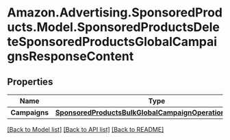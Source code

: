 # Amazon.Advertising.SponsoredProducts.Model.SponsoredProductsDeleteSponsoredProductsGlobalCampaignsResponseContent

## Properties

Name | Type | Description | Notes
------------ | ------------- | ------------- | -------------
**Campaigns** | [**SponsoredProductsBulkGlobalCampaignOperationResponse**](SponsoredProductsBulkGlobalCampaignOperationResponse.md) |  | 

[[Back to Model list]](../README.md#documentation-for-models) [[Back to API list]](../README.md#documentation-for-api-endpoints) [[Back to README]](../README.md)

